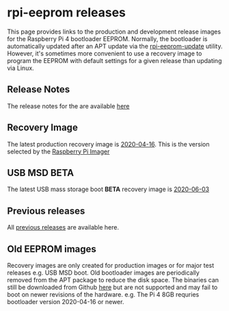 # rpi-eeprom releases
This page provides links to the production and development release images for the Raspberry Pi 4 bootloader EEPROM. Normally, the 
bootloader is automatically updated after an APT update via the [rpi-eeprom-update](https://www.raspberrypi.org/documentation/hardware/raspberrypi/booteeprom.md)
utility. However, it's sometimes more convenient to use a recovery image to program the EEPROM with default settings for a given release than updating via Linux.

## Release Notes
The release notes for the are available [here](https://github.com/raspberrypi/rpi-eeprom/blob/v2020.06.03-137ad/firmware/release-notes.md)

## Recovery Image
The latest production recovery image is [2020-04-16](https://github.com/raspberrypi/rpi-eeprom/releases/tag/v2020.04.16-137ad). This
is the version selected by the [Raspberry Pi Imager](https://www.raspberrypi.org/downloads/)

## USB MSD BETA
The latest USB mass storage boot **BETA** recovery image is [2020-06-03](https://github.com/raspberrypi/rpi-eeprom/releases/tag/v2020.06.03-137ad)

## Previous releases
All [previous releases](https://github.com/raspberrypi/rpi-eeprom/releases) are available here.

## Old EEPROM images
Recovery images are only created for production images or for major test releases e.g. USB MSD boot. Old bootloader images are periodically
removed from the APT package to reduce the disk space. The binaries can still be downloaded from Github [here](https://github.com/raspberrypi/rpi-eeprom/tree/master/firmware/old)
but are not supported and may fail to boot on newer revisions of the hardware.
e.g. The Pi 4 8GB requries bootloader version 2020-04-16 or newer.
